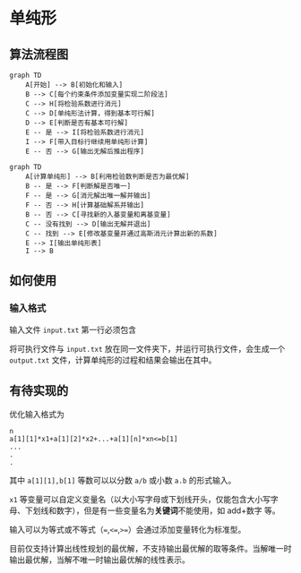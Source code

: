 # 单纯形

## 算法流程图

```mermaid
graph TD
	A[开始] --> B[初始化和输入]
	B --> C[每个约束条件添加变量实现二阶段法]
	C --> H[将检验系数进行消元]
	C --> D[单纯形法计算，得到基本可行解]
	D --> E[判断是否有基本可行解]
	E -- 是 --> I[将检验系数进行消元]
	I --> F[带入目标行继续用单纯形计算]
	E -- 否 --> G[输出无解后推出程序]
```
```mermaid
graph TD
	A[计算单纯形] --> B[利用检验数判断是否为最优解]
	B -- 是 --> F[判断解是否唯一]
	F -- 是 --> G[消元解出唯一解并输出]
	F -- 否 --> H[计算基础解系并输出]
	B -- 否 --> C[寻找新的入基变量和离基变量]
	C -- 没有找到 --> D[输出无解并退出]
	C -- 找到 --> E[修改基变量并通过高斯消元计算出新的系数]
	E --> I[输出单纯形表]
	I --> B
```

## 如何使用

### 输入格式

输入文件 `input.txt` 第一行必须包含

将可执行文件与 `input.txt` 放在同一文件夹下，并运行可执行文件，会生成一个 `output.txt` 文件，计算单纯形的过程和结果会输出在其中。

## 有待实现的

优化输入格式为
```
n
a[1][1]*x1+a[1][2]*x2+...+a[1][n]*xn<=b[1]
...
.
.
```
其中 `a[1][1],b[1]` 等数可以以分数 `a/b` 或小数 `a.b` 的形式输入。

`x1` 等变量可以自定义变量名（以大小写字母或下划线开头，仅能包含大小写字母、下划线和数字），但是有一些变量名为**关键词**不能使用，如 add+数字 等。

输入可以为等式或不等式（`=`,`<=`,`>=`）会通过添加变量转化为标准型。

目前仅支持计算出线性规划的最优解，不支持输出最优解的取等条件。当解唯一时输出最优解，当解不唯一时输出最优解的线性表示。
